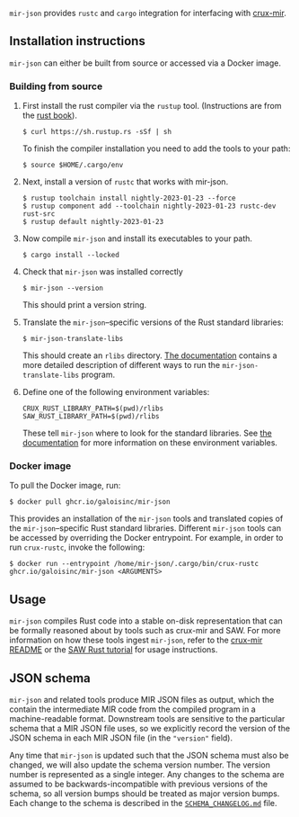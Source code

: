 `mir-json` provides `rustc` and `cargo` integration for interfacing with
[crux-mir][crux-mir-repo].

## Installation instructions

`mir-json` can either be built from source or accessed via a Docker image.

### Building from source

1. First install the rust compiler via the `rustup` tool. (Instructions are
   from the [rust
   book](https://doc.rust-lang.org/book/2018-edition/ch01-01-installation.html)).

       $ curl https://sh.rustup.rs -sSf | sh

   To finish the compiler installation you need to add the tools to your path:

       $ source $HOME/.cargo/env

2. Next, install a version of `rustc` that works with mir-json.

       $ rustup toolchain install nightly-2023-01-23 --force
       $ rustup component add --toolchain nightly-2023-01-23 rustc-dev rust-src
       $ rustup default nightly-2023-01-23

   <!-- Note: when changing to a new nightly, also update `wrapper.rs` -->

3. Now compile `mir-json` and install its executables to your path.

       $ cargo install --locked

4. Check that `mir-json` was installed correctly

       $ mir-json --version

   This should print a version string.

5. Translate the `mir-json`–specific versions of the Rust standard libraries:

       $ mir-json-translate-libs

   This should create an `rlibs` directory. [The documentation](doc/rustc.md)
   contains a more detailed description of different ways to run the
   `mir-json-translate-libs` program.

6. Define one of the following environment variables:

       CRUX_RUST_LIBRARY_PATH=$(pwd)/rlibs
       SAW_RUST_LIBRARY_PATH=$(pwd)/rlibs

   These tell `mir-json` where to look for the standard libraries. See [the
   documentation](doc/rustc.md) for more information on these environment
   variables.

### Docker image

To pull the Docker image, run:

```
$ docker pull ghcr.io/galoisinc/mir-json
```

This provides an installation of the `mir-json` tools and translated copies of
the `mir-json`–specific Rust standard libraries. Different `mir-json` tools can
be accessed by overriding the Docker entrypoint. For example, in order to run
`crux-rustc`, invoke the following:

```
$ docker run --entrypoint /home/mir-json/.cargo/bin/crux-rustc ghcr.io/galoisinc/mir-json <ARGUMENTS>
```

## Usage

`mir-json` compiles Rust code into a stable on-disk representation that can be
formally reasoned about by tools such as crux-mir and SAW. For more information
on how these tools ingest `mir-json`, refer to the [crux-mir
README][crux-mir-repo] or the [SAW Rust tutorial][saw-rust-tutorial] for usage
instructions.

## JSON schema

`mir-json` and related tools produce MIR JSON files as output, which the
contain the intermediate MIR code from the compiled program in a
machine-readable format. Downstream tools are sensitive to the particular
schema that a MIR JSON file uses, so we explicitly record the version of the
JSON schema in each MIR JSON file (in the `"version"` field).

Any time that `mir-json` is updated such that the JSON schema must also be
changed, we will also update the schema version number. The version number is
represented as a single integer. Any changes to the schema are assumed to be
backwards-incompatible with previous versions of the schema, so all version
bumps should be treated as major version bumps. Each change to the schema is
described in the [`SCHEMA_CHANGELOG.md`](SCHEMA_CHANGELOG.md) file.


[crux-mir-repo]: https://github.com/GaloisInc/crucible/tree/master/crux-mir
[saw-rust-tutorial]: https://github.com/GaloisInc/saw-script/blob/master/doc/pdfs/rust-verification-with-saw.pdf
